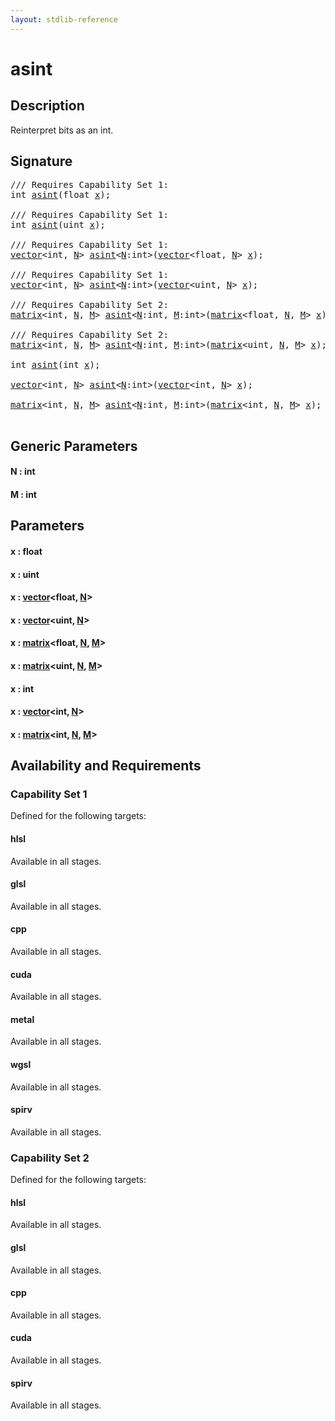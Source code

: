 ```yaml
---
layout: stdlib-reference
---
```


# asint

## Description

Reinterpret bits as an int.




## Signature 

<pre>
/// Requires Capability Set 1:
<span class="code_keyword">int</span> <a href="asint.html">asint</a>(<span class="code_keyword">float</span> <a href="asint.html#decl-x" class="code_param">x</a>);

/// Requires Capability Set 1:
<span class="code_keyword">int</span> <a href="asint.html">asint</a>(<span class="code_keyword">uint</span> <a href="asint.html#decl-x" class="code_param">x</a>);

/// Requires Capability Set 1:
<a href="../types/vector/index.html" class="code_type">vector</a>&lt;<span class="code_keyword">int</span>, <a href="asint.html#decl-N" class="code_var">N</a>&gt; <a href="asint.html">asint</a>&lt;<a href="asint.html#decl-N" class="code_var">N</a>:<span class="code_keyword">int</span>&gt;(<a href="../types/vector/index.html" class="code_type">vector</a>&lt;<span class="code_keyword">float</span>, <a href="asint.html#decl-N" class="code_var">N</a>&gt; <a href="asint.html#decl-x" class="code_param">x</a>);

/// Requires Capability Set 1:
<a href="../types/vector/index.html" class="code_type">vector</a>&lt;<span class="code_keyword">int</span>, <a href="asint.html#decl-N" class="code_var">N</a>&gt; <a href="asint.html">asint</a>&lt;<a href="asint.html#decl-N" class="code_var">N</a>:<span class="code_keyword">int</span>&gt;(<a href="../types/vector/index.html" class="code_type">vector</a>&lt;<span class="code_keyword">uint</span>, <a href="asint.html#decl-N" class="code_var">N</a>&gt; <a href="asint.html#decl-x" class="code_param">x</a>);

/// Requires Capability Set 2:
<a href="../types/matrix/index.html" class="code_type">matrix</a>&lt;<span class="code_keyword">int</span>, <a href="asint.html#decl-N" class="code_var">N</a>, <a href="asint.html#decl-M" class="code_var">M</a>&gt; <a href="asint.html">asint</a>&lt;<a href="asint.html#decl-N" class="code_var">N</a>:<span class="code_keyword">int</span>, <a href="asint.html#decl-M" class="code_var">M</a>:<span class="code_keyword">int</span>&gt;(<a href="../types/matrix/index.html" class="code_type">matrix</a>&lt;<span class="code_keyword">float</span>, <a href="asint.html#decl-N" class="code_var">N</a>, <a href="asint.html#decl-M" class="code_var">M</a>&gt; <a href="asint.html#decl-x" class="code_param">x</a>);

/// Requires Capability Set 2:
<a href="../types/matrix/index.html" class="code_type">matrix</a>&lt;<span class="code_keyword">int</span>, <a href="asint.html#decl-N" class="code_var">N</a>, <a href="asint.html#decl-M" class="code_var">M</a>&gt; <a href="asint.html">asint</a>&lt;<a href="asint.html#decl-N" class="code_var">N</a>:<span class="code_keyword">int</span>, <a href="asint.html#decl-M" class="code_var">M</a>:<span class="code_keyword">int</span>&gt;(<a href="../types/matrix/index.html" class="code_type">matrix</a>&lt;<span class="code_keyword">uint</span>, <a href="asint.html#decl-N" class="code_var">N</a>, <a href="asint.html#decl-M" class="code_var">M</a>&gt; <a href="asint.html#decl-x" class="code_param">x</a>);

<span class="code_keyword">int</span> <a href="asint.html">asint</a>(<span class="code_keyword">int</span> <a href="asint.html#decl-x" class="code_param">x</a>);

<a href="../types/vector/index.html" class="code_type">vector</a>&lt;<span class="code_keyword">int</span>, <a href="asint.html#decl-N" class="code_var">N</a>&gt; <a href="asint.html">asint</a>&lt;<a href="asint.html#decl-N" class="code_var">N</a>:<span class="code_keyword">int</span>&gt;(<a href="../types/vector/index.html" class="code_type">vector</a>&lt;<span class="code_keyword">int</span>, <a href="asint.html#decl-N" class="code_var">N</a>&gt; <a href="asint.html#decl-x" class="code_param">x</a>);

<a href="../types/matrix/index.html" class="code_type">matrix</a>&lt;<span class="code_keyword">int</span>, <a href="asint.html#decl-N" class="code_var">N</a>, <a href="asint.html#decl-M" class="code_var">M</a>&gt; <a href="asint.html">asint</a>&lt;<a href="asint.html#decl-N" class="code_var">N</a>:<span class="code_keyword">int</span>, <a href="asint.html#decl-M" class="code_var">M</a>:<span class="code_keyword">int</span>&gt;(<a href="../types/matrix/index.html" class="code_type">matrix</a>&lt;<span class="code_keyword">int</span>, <a href="asint.html#decl-N" class="code_var">N</a>, <a href="asint.html#decl-M" class="code_var">M</a>&gt; <a href="asint.html#decl-x" class="code_param">x</a>);

</pre>

## Generic Parameters

####  <a id="decl-N"></a>N  : int
####  <a id="decl-M"></a>M  : int

## Parameters

####  <a id="decl-x"></a>x  : float
####  <a id="decl-x"></a>x  : uint
####  <a id="decl-x"></a>x  : [vector](../types/vector/index)\<float, [N](../types/vector/index#decl-N)\>
####  <a id="decl-x"></a>x  : [vector](../types/vector/index)\<uint, [N](../types/vector/index#decl-N)\>
####  <a id="decl-x"></a>x  : [matrix](../types/matrix/index)\<float, [N](../types/matrix/index#decl-N), [M](../types/matrix/index#decl-M)\>
####  <a id="decl-x"></a>x  : [matrix](../types/matrix/index)\<uint, [N](../types/matrix/index#decl-N), [M](../types/matrix/index#decl-M)\>
####  <a id="decl-x"></a>x  : int
####  <a id="decl-x"></a>x  : [vector](../types/vector/index)\<int, [N](../types/vector/index#decl-N)\>
####  <a id="decl-x"></a>x  : [matrix](../types/matrix/index)\<int, [N](../types/matrix/index#decl-N), [M](../types/matrix/index#decl-M)\>

## Availability and Requirements

### Capability Set 1

Defined for the following targets:

#### hlsl
Available in all stages.

#### glsl
Available in all stages.

#### cpp
Available in all stages.

#### cuda
Available in all stages.

#### metal
Available in all stages.

#### wgsl
Available in all stages.

#### spirv
Available in all stages.


### Capability Set 2

Defined for the following targets:

#### hlsl
Available in all stages.

#### glsl
Available in all stages.

#### cpp
Available in all stages.

#### cuda
Available in all stages.

#### spirv
Available in all stages.



